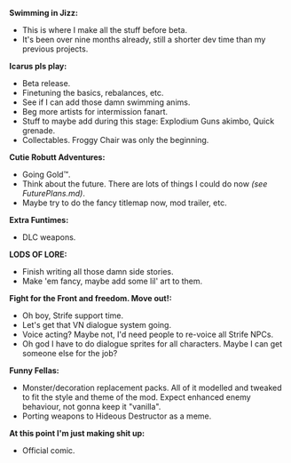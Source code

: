 **Swimming in Jizz:**

 - This is where I make all the stuff before beta.
 - It's been over nine months already, still a shorter dev time than my previous projects.

**Icarus pls play:**

 - Beta release.
 - Finetuning the basics, rebalances, etc.
 - See if I can add those damn swimming anims.
 - Beg more artists for intermission fanart.
 - Stuff to maybe add during this stage: Explodium Guns akimbo, Quick grenade.
 - Collectables. Froggy Chair was only the beginning.

**Cutie Robutt Adventures:**

 - Going Gold™.
 - Think about the future. There are lots of things I could do now *(see FuturePlans.md)*.
 - Maybe try to do the fancy titlemap now, mod trailer, etc.

**Extra Funtimes:**

 - DLC weapons.

**LODS OF LORE:**

 - Finish writing all those damn side stories.
 - Make 'em fancy, maybe add some lil' art to them.

**Fight for the Front and freedom. Move out!:**

 - Oh boy, Strife support time.
 - Let's get that VN dialogue system going.
 - Voice acting? Maybe not, I'd need people to re-voice all Strife NPCs.
 - Oh god I have to do dialogue sprites for all characters. Maybe I can get someone else for the job?

**Funny Fellas:**

 - Monster/decoration replacement packs. All of it modelled and tweaked to fit the style and theme of the mod. Expect enhanced enemy behaviour, not gonna keep it "vanilla".
 - Porting weapons to Hideous Destructor as a meme.

**At this point I'm just making shit up:**

 - Official comic.
